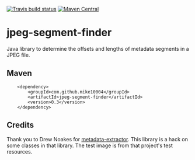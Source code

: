 [![Travis build status](https://img.shields.io/travis/mike10004/jpeg-segment-finder.svg)](https://travis-ci.org/mike10004/jpeg-segment-finder)
[![Maven Central](https://img.shields.io/maven-central/v/com.github.mike10004/jpeg-segment-finder.svg)](https://repo1.maven.org/maven2/com/github/mike10004/jpeg-segment-finder/)

# jpeg-segment-finder

Java library to determine the offsets and lengths of metadata segments in 
a JPEG file.

## Maven

        <dependency>
            <groupId>com.github.mike10004</groupId>
            <artifactId>jpeg-segment-finder</artifactId>
            <version>0.3</version>
        </dependency>

## Credits

Thank you to Drew Noakes for [metadata-extractor][metadata-extractor]. This 
library is a hack on some classes in that library. The test image is from 
that project's test resources.

[metadata-extractor]: https://github.com/drewnoakes/metadata-extractor

